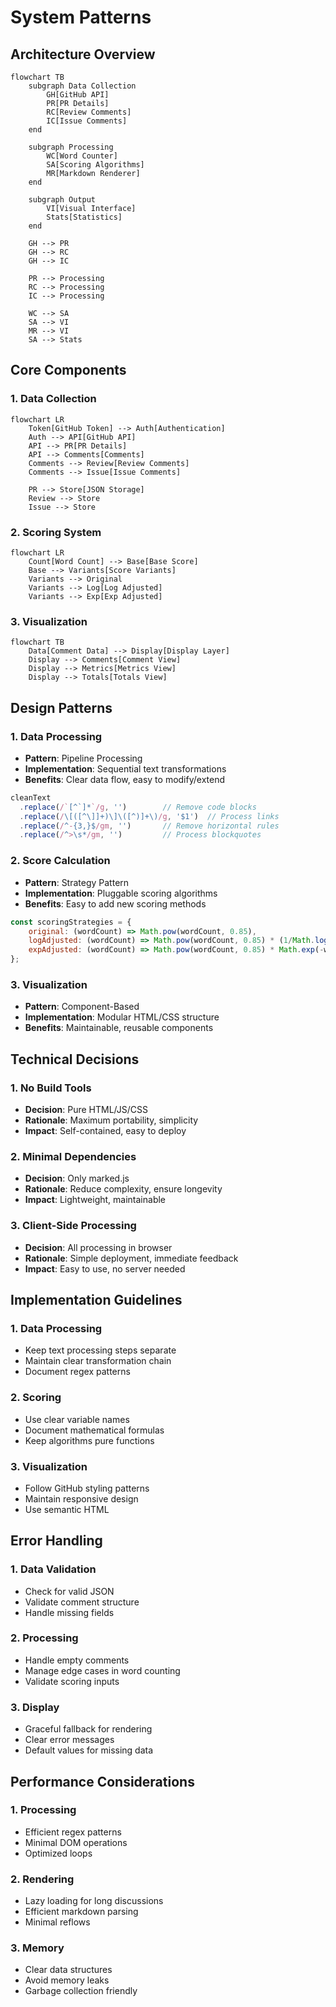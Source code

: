 # System Patterns

## Architecture Overview

```mermaid
flowchart TB
    subgraph Data Collection
        GH[GitHub API]
        PR[PR Details]
        RC[Review Comments]
        IC[Issue Comments]
    end

    subgraph Processing
        WC[Word Counter]
        SA[Scoring Algorithms]
        MR[Markdown Renderer]
    end

    subgraph Output
        VI[Visual Interface]
        Stats[Statistics]
    end

    GH --> PR
    GH --> RC
    GH --> IC

    PR --> Processing
    RC --> Processing
    IC --> Processing

    WC --> SA
    SA --> VI
    MR --> VI
    SA --> Stats
```

## Core Components

### 1. Data Collection
```mermaid
flowchart LR
    Token[GitHub Token] --> Auth[Authentication]
    Auth --> API[GitHub API]
    API --> PR[PR Details]
    API --> Comments[Comments]
    Comments --> Review[Review Comments]
    Comments --> Issue[Issue Comments]

    PR --> Store[JSON Storage]
    Review --> Store
    Issue --> Store
```

### 2. Scoring System
```mermaid
flowchart LR
    Count[Word Count] --> Base[Base Score]
    Base --> Variants[Score Variants]
    Variants --> Original
    Variants --> Log[Log Adjusted]
    Variants --> Exp[Exp Adjusted]
```

### 3. Visualization
```mermaid
flowchart TB
    Data[Comment Data] --> Display[Display Layer]
    Display --> Comments[Comment View]
    Display --> Metrics[Metrics View]
    Display --> Totals[Totals View]
```

## Design Patterns

### 1. Data Processing
- **Pattern**: Pipeline Processing
- **Implementation**: Sequential text transformations
- **Benefits**: Clear data flow, easy to modify/extend
```javascript
cleanText
  .replace(/`[^`]*`/g, '')        // Remove code blocks
  .replace(/\[([^\]]+)\]\([^)]+\)/g, '$1')  // Process links
  .replace(/^-{3,}$/gm, '')       // Remove horizontal rules
  .replace(/^>\s*/gm, '')         // Process blockquotes
```

### 2. Score Calculation
- **Pattern**: Strategy Pattern
- **Implementation**: Pluggable scoring algorithms
- **Benefits**: Easy to add new scoring methods
```javascript
const scoringStrategies = {
    original: (wordCount) => Math.pow(wordCount, 0.85),
    logAdjusted: (wordCount) => Math.pow(wordCount, 0.85) * (1/Math.log2(wordCount + 2)),
    expAdjusted: (wordCount) => Math.pow(wordCount, 0.85) * Math.exp(-wordCount/100)
};
```

### 3. Visualization
- **Pattern**: Component-Based
- **Implementation**: Modular HTML/CSS structure
- **Benefits**: Maintainable, reusable components

## Technical Decisions

### 1. No Build Tools
- **Decision**: Pure HTML/JS/CSS
- **Rationale**: Maximum portability, simplicity
- **Impact**: Self-contained, easy to deploy

### 2. Minimal Dependencies
- **Decision**: Only marked.js
- **Rationale**: Reduce complexity, ensure longevity
- **Impact**: Lightweight, maintainable

### 3. Client-Side Processing
- **Decision**: All processing in browser
- **Rationale**: Simple deployment, immediate feedback
- **Impact**: Easy to use, no server needed

## Implementation Guidelines

### 1. Data Processing
- Keep text processing steps separate
- Maintain clear transformation chain
- Document regex patterns

### 2. Scoring
- Use clear variable names
- Document mathematical formulas
- Keep algorithms pure functions

### 3. Visualization
- Follow GitHub styling patterns
- Maintain responsive design
- Use semantic HTML

## Error Handling

### 1. Data Validation
- Check for valid JSON
- Validate comment structure
- Handle missing fields

### 2. Processing
- Handle empty comments
- Manage edge cases in word counting
- Validate scoring inputs

### 3. Display
- Graceful fallback for rendering
- Clear error messages
- Default values for missing data

## Performance Considerations

### 1. Processing
- Efficient regex patterns
- Minimal DOM operations
- Optimized loops

### 2. Rendering
- Lazy loading for long discussions
- Efficient markdown parsing
- Minimal reflows

### 3. Memory
- Clear data structures
- Avoid memory leaks
- Garbage collection friendly
